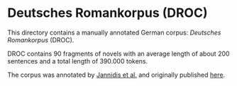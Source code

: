 # Deutsches Romankorpus (DROC)

This directory contains a manually annotated German corpus: _Deutsches Romankorpus_ (DROC).

DROC contains 90 fragments of novels with an average length of about 200 sentences and a total length of 390.000 tokens.

The corpus was annotated by [Jannidis et al.](https://opus.bibliothek.uni-wuerzburg.de/opus4-wuerzburg/frontdoor/deliver/index/docId/14333/file/Jannidis_Figurenerkennung_Roman.pdf) and originally published [here](https://gitlab2.informatik.uni-wuerzburg.de/kallimachos/DROC-Release/tree/master).
